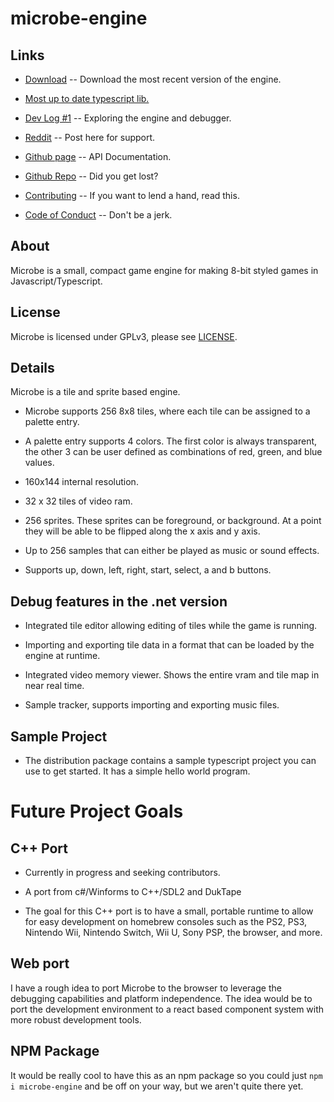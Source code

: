 # microbe-engine

## Links

* [Download](https://github.com/longjoel/microbe-engine/releases/download/v1.0.0-beta/release.zip) -- Download the most recent version of the engine.

* [Most up to date typescript lib.](lib/microbe.d.ts) 

* [Dev Log #1](https://www.youtube.com/watch?v=e9p9DTco6kg) --  Exploring the engine and debugger.

* [Reddit](https://www.reddit.com/r/microbe_engine/) -- Post here for support.

* [Github page](https://longjoel.github.io/microbe-engine/) -- API Documentation.

* [Github Repo](https://github.com/longjoel/microbe-engine) -- Did you get lost?

* [Contributing](Contributing.md) -- If you want to lend a hand, read this.

* [Code of Conduct](CodeOfConduct.md) -- Don't be a jerk.

## About

Microbe is a small, compact game engine for making 8-bit styled games in Javascript/Typescript.

## License

Microbe is licensed under GPLv3, please see [LICENSE](LICENSE).

## Details

Microbe is a tile and sprite based engine.

* Microbe supports 256 8x8 tiles, where each tile can be assigned to a palette entry.

* A palette entry supports 4 colors. The first color is always transparent, the other 3 can be user defined as combinations of red, green, and blue values.

* 160x144 internal resolution.

* 32 x 32 tiles of video ram.

* 256 sprites. These sprites can be foreground, or background. At a point they will be able to be flipped along the x axis and y axis.

* Up to 256 samples that can either be played as music or sound effects.

* Supports up, down, left, right, start, select, a and b buttons.

## Debug features in the .net version

* Integrated tile editor allowing editing of tiles while the game is running.

* Importing and exporting tile data in a format that can be loaded by the engine at runtime.

* Integrated video memory viewer. Shows the entire vram and tile map in near real time.

* Sample tracker, supports importing and exporting music files.

## Sample Project

* The distribution package contains a sample typescript project you can use to get started. It has a simple hello world program.

# Future Project Goals

## C++ Port

* Currently in progress and seeking contributors.

* A port from c#/Winforms to C++/SDL2 and DukTape

* The goal for this C++ port is to have a small, portable runtime to allow for easy development on homebrew consoles such as the PS2, PS3, Nintendo Wii, Nintendo Switch, Wii U, Sony PSP, the browser, and more.

## Web port

I have a rough idea to port Microbe to the browser to leverage the debugging capabilities and platform independence. The idea would be to port the development environment to a react based component system with more robust development tools.

## NPM Package

It would be really cool to have this as an npm package so you could just `npm i microbe-engine` and be off on your way, but we aren't quite there yet.